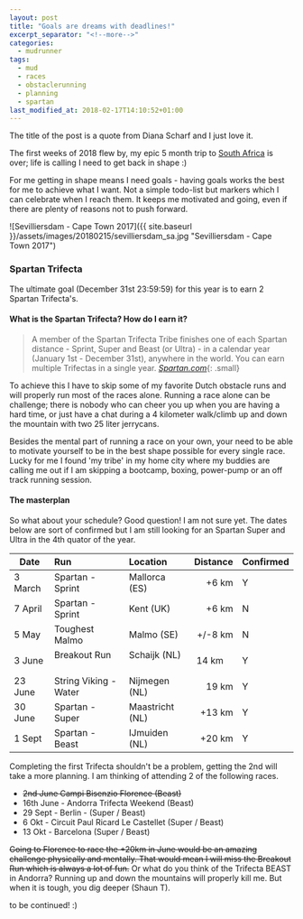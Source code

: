 ```yaml
---
layout: post
title: "Goals are dreams with deadlines!"
excerpt_separator: "<!--more-->"
categories:
  - mudrunner
tags:
  - mud
  - races
  - obstaclerunning
  - planning
  - spartan
last_modified_at: 2018-02-17T14:10:52+01:00
---
```

The title of the post is a quote from Diana Scharf and I just love it.

The first weeks of 2018 flew by, my epic 5 month trip to [South Africa](https://www.wegosouth.nl) is over; life is calling I need to get back in shape :)

For me getting in shape means I need goals - having goals works the best for me to achieve what I want. Not a simple todo-list but markers which I can celebrate when I reach them. It keeps me motivated and going, even if there are plenty of reasons not to push forward.

![Sevilliersdam - Cape Town 2017]({{ site.baseurl }}/assets/images/20180215/sevilliersdam_sa.jpg "Sevilliersdam - Cape Town 2017")

### Spartan Trifecta

The ultimate goal (December 31st 23:59:59) for this year is to earn 2 Spartan Trifecta's.

#### What is the Spartan Trifecta? How do I earn it?

> A member of the Spartan Trifecta Tribe finishes one of each Spartan distance - Sprint, Super and Beast (or Ultra) - in a calendar year (January 1st - December 31st), anywhere in the world. You can earn multiple Trifectas in a single year. <cite>[Spartan.com](https://spartanrace.zendesk.com/hc/en-us/articles/202321438-What-is-the-Spartan-Trifecta-How-do-I-earn-it-)</cite>{: .small}

To achieve this I have to skip some of my favorite Dutch obstacle runs and will properly run most of the races alone. Running a race alone can be challenge; there is nobody who can cheer you up when you are having a hard time, or just have a chat during a 4 kilometer walk/climb up and down the mountain with two 25 liter jerrycans.

Besides the mental part of running a race on your own, your need to be able to motivate yourself to be in the best shape possible for every single race. Lucky for me I found 'my tribe' in my home city where my buddies are calling me out if I am skipping a bootcamp, boxing, power-pump or an off track running session.

<!--more-->
#### The masterplan

So what about your schedule? Good question! I am not sure yet. The dates below are sort of confirmed but I am still looking for an Spartan Super and Ultra in the 4th quator of the year.

| Date    | Run               | Location       | Distance | Confirmed |
|---------|:------------------|:---------------|---------:|-----------|
| 3 March | Spartan - Sprint  | Mallorca  (ES) |+6 km     | Y         |
| 7 April | Spartan - Sprint  | Kent  (UK)     |+6 km     | N         |
| 5 May   | Toughest Malmo    | Malmo (SE)     |+/-8 km   | N         |
| 3 June  | Breakout Run      | Schaijk (NL)   |14 km     | Y         |
|23 June  | String Viking - Water | Nijmegen (NL)|19 km   | Y         |
|30 June  | Spartan - Super   | Maastricht (NL)|+13 km    | Y         |
| 1 Sept  | Spartan - Beast   | IJmuiden (NL)  |+20 km    | Y         |

Completing the first Trifecta shouldn't be a problem, getting the 2nd will take a  more planning. I am thinking of attending 2 of the following races.

* ~~2nd June Campi Bisenzio Florence (Beast)~~
* 16th June - Andorra Trifecta Weekend (Beast)
* 29 Sept - Berlin - (Super / Beast)
* 6 Okt -  Circuit Paul Ricard Le Castellet (Super / Beast)
* 13 Okt -  Barcelona (Super / Beast)

~~Going to Florence to race the +20km in June would be an amazing challenge physically and mentally. That would mean I will miss the Breakout Run which is always a lot of fun.~~ Or what do you think of the Trifecta BEAST in Andorra? Running up and down the mountains will properly kill me. But when it is tough, you dig deeper (Shaun T).

to be continued! :)



